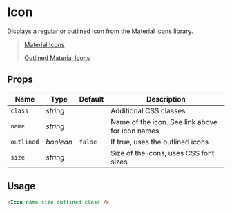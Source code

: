 # Icon
Displays a regular or outlined icon from the Material Icons library.
> [Material Icons](https://material.io/resources/icons/?style=baseline)
>
> [Outlined Material Icons](https://material.io/resources/icons/?style=outline)

## Props
| Name | Type | Default | Description |
| --- | --- | --- | --- |
| `class` | _string_ | | Additional CSS classes
| `name` | _string_ | | Name of the icon. See link above for icon names
| `outlined` | _boolean_ | `false` | If true, uses the outlined icons
| `size` | _string_ | | Size of the icons, uses CSS font sizes

## Usage
```html
<Icon name size outlined class />
```
